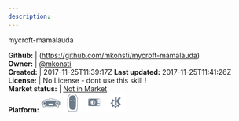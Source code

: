 ```yaml
---
description: 
---
```

mycroft-mamalauda



**Github:** | (https://github.com/mkonsti/mycroft-mamalauda)  
**Owner:** | [@mkonsti](https://github.com/mkonsti)  
**Created:** | 2017-11-25T11:39:17Z  **Last updated:** 2017-11-25T11:41:26Z  
**License:** | No License - dont use this skill !  
**Market status:** | [Not in Market](https://market.mycroft.ai/skill/)  
**Platform:**   ![](.gitbook/assets/mark-1-icon.png)  ![](.gitbook/assets/mark-2-icon.png)  ![](.gitbook/assets/picroft-icon.png)  ![](.gitbook/assets/kde.png)   
